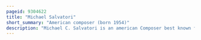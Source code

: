 ```yaml
---
pageid: 9304622
title: "Michael Salvatori"
short_summary: "American composer (born 1954)"
description: "Michael C. Salvatori is an american Composer best known for his Collaboration with Colleagues martin O'Donnell for Soundtracks of the Halo Video Game Series. When O'Donnell was offered a Job to score a Colleague's Film Salvatori and O'Donnell formed a Partnership and eventually created their own Production Company Totalaudio. Salvatori continued to manage Totalaudio and worked on his own Music for Clients such as Disney and Wideload Games."
---
```

